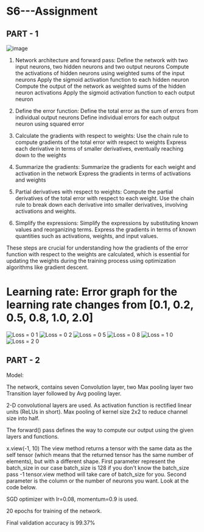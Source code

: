 # S6---Assignment

## PART - 1

![image](https://github.com/harikishanm96/S6---Assignment/assets/53985105/d335718a-e6dd-4e5c-a82a-29d0bebc20cd)

1. Network architecture and forward pass:
   Define the network with two input neurons, two hidden neurons and two output neurons
   Compute the activations of hidden neurons using weighted sums of the input neurons
   Apply the sigmoid activation function to each hidden neuron
   Compute the output of the network as weighted sums of the hidden neuron activations
   Apply the sigmoid activation function to each output neuron

2. Define the error function:
   Define the total error as the sum of errors from individual output neurons
   Define individual errors for each output neuron using squared error

3. Calculate the gradients with respect to weights:
   Use the chain rule to compute gradients of the total error with respect to weights
   Express each derivative in terms of smaller derivatives, eventually reaching down to the weights

4. Summarize the gradients:
   Summarize the gradients for each weight and activation in the network
   Express the gradients in terms of activations and weights
   
5. Partial derivatives with respect to weights:
   Compute the partial derivatives of the total error with respect to each weight.
   Use the chain rule to break down each derivative into smaller derivatives, involving activations and weights.

6. Simplify the expressions:
   Simplify the expressions by substituting known values and reorganizing terms.
   Express the gradients in terms of known quantities such as activations, weights, and input values.
   
These steps are crucial for understanding how the gradients of the error function with respect to the weights are calculated, which is essential for updating the weights during the training process using optimization algorithms like gradient descent.

# Learning rate: Error graph for the learning rate changes from [0.1, 0.2, 0.5, 0.8, 1.0, 2.0] 
![Loss = 0 1](https://github.com/harikishanm96/S6---Assignment/assets/53985105/6e6a4388-67af-4274-ab63-acf67c56e092)
![Loss = 0 2](https://github.com/harikishanm96/S6---Assignment/assets/53985105/3113fce6-afb0-4b54-bc73-c0c5aa42f302)
![Loss = 0 5](https://github.com/harikishanm96/S6---Assignment/assets/53985105/700b71ed-d884-4659-a98d-baac7c3c1a7b)
![Loss = 0 8](https://github.com/harikishanm96/S6---Assignment/assets/53985105/f61892ff-d50e-4327-b90c-7dd730839dbc)
![Loss = 1 0](https://github.com/harikishanm96/S6---Assignment/assets/53985105/a3c11f47-3144-41dc-936d-f5092796d513)
![Loss = 2 0](https://github.com/harikishanm96/S6---Assignment/assets/53985105/f445d772-6ab4-43d0-b720-2b7756c036f8)

## PART - 2

Model:

The network, contains seven Convolution layer, two Max pooling layer two Transition layer followed by Avg pooling layer.

2-D convolutional layers are used. As activation function is rectified linear units (ReLUs in short). Max pooling of kernel size 2x2 to reduce channel size into half.

The forward() pass defines the way to compute our output using the given layers and functions.

x.view(-1, 10) The view method returns a tensor with the same data as the self tensor (which means that the returned tensor has the same number of elements), but with a different shape. First parameter represent the batch_size in our case batch_size is 128 if you don't know the batch_size pass -1 tensor.view method will take care of batch_size for you. Second parameter is the column or the number of neurons you want. Look at the code below.

SGD optimizer with lr=0.08, momentum=0.9 is used.

20 epochs for training of the network.

Final validation accuracy is 99.37%












